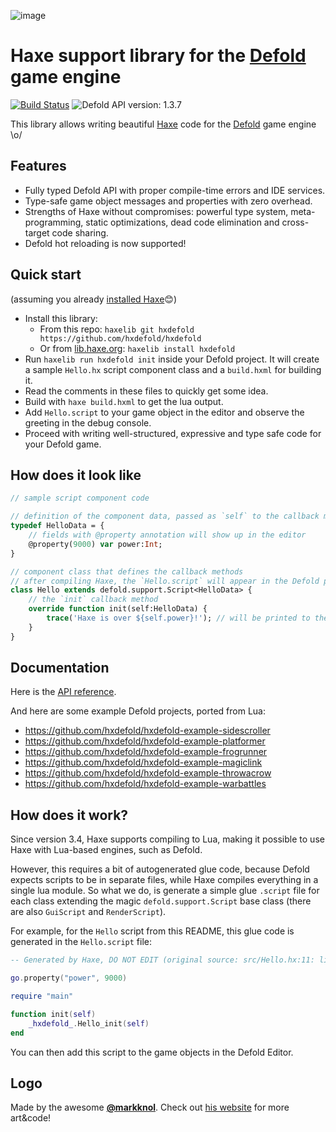 ![image](https://cloud.githubusercontent.com/assets/576184/15849567/80f4ada8-2c93-11e6-8430-5b5dbe5e58a3.png)

# Haxe support library for the [Defold](https://www.defold.com/) game engine

[![Build Status](https://travis-ci.org/hxdefold/hxdefold.svg?branch=master)](https://travis-ci.org/hxdefold/hxdefold) ![Defold API version: 1.3.7](https://img.shields.io/badge/api%20version-1.3.7-orange.svg)

This library allows writing beautiful [Haxe](https://haxe.org/) code for the [Defold](https://www.defold.com/) game engine \o/

## Features
 - Fully typed Defold API with proper compile-time errors and IDE services.
 - Type-safe game object messages and properties with zero overhead.
 - Strengths of Haxe without compromises: powerful type system, meta-programming, static optimizations, dead code elimination and cross-target code sharing.
 - Defold hot reloading is now supported!

## Quick start

(assuming you already [installed Haxe](https://haxe.org/download/)😊)

 - Install this library:
	- From this repo: `haxelib git hxdefold https://github.com/hxdefold/hxdefold`
	- Or from [lib.haxe.org](https://lib.haxe.org/): `haxelib install hxdefold`
 - Run `haxelib run hxdefold init` inside your Defold project. It will create a sample `Hello.hx` script component class and a `build.hxml` for building it.
 - Read the comments in these files to quickly get some idea.
 - Build with `haxe build.hxml` to get the lua output.
 - Add `Hello.script` to your game object in the editor and observe the greeting in the debug console.
 - Proceed with writing well-structured, expressive and type safe code for your Defold game.

## How does it look like

```haxe
// sample script component code

// definition of the component data, passed as `self` to the callback methods
typedef HelloData = {
	// fields with @property annotation will show up in the editor
	@property(9000) var power:Int;
}

// component class that defines the callback methods
// after compiling Haxe, the `Hello.script` will appear in the Defold project that can be attached to game objects
class Hello extends defold.support.Script<HelloData> {
	// the `init` callback method
	override function init(self:HelloData) {
		trace('Haxe is over ${self.power}!'); // will be printed to the debug console
	}
}
```

## Documentation

Here is the [API reference](http://hxdefold.github.io/hxdefold/).

And here are some example Defold projects, ported from Lua:
 * https://github.com/hxdefold/hxdefold-example-sidescroller
 * https://github.com/hxdefold/hxdefold-example-platformer
 * https://github.com/hxdefold/hxdefold-example-frogrunner
 * https://github.com/hxdefold/hxdefold-example-magiclink
 * https://github.com/hxdefold/hxdefold-example-throwacrow
 * https://github.com/hxdefold/hxdefold-example-warbattles

## How does it work?

Since version 3.4, Haxe supports compiling to Lua, making it possible to use Haxe with Lua-based engines, such as Defold.

However, this requires a bit of autogenerated glue code, because Defold expects scripts to be in separate files, while Haxe compiles everything in a single lua module. So what we do, is generate a simple glue `.script` file for each class extending the magic `defold.support.Script` base class (there are also `GuiScript` and `RenderScript`).

For example, for the `Hello` script from this README, this glue code is generated in the `Hello.script` file:

```lua
-- Generated by Haxe, DO NOT EDIT (original source: src/Hello.hx:11: lines 11-16)

go.property("power", 9000)

require "main"

function init(self)
	_hxdefold_.Hello_init(self)
end
```

You can then add this script to the game objects in the Defold Editor.

## Logo

Made by the awesome [**@markknol**](https://github.com/markknol). Check out [his website](https://blog.stroep.nl/) for more art&code!
